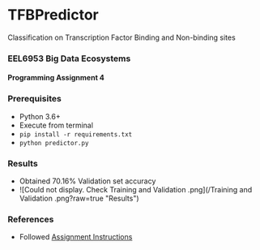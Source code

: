 # TFBPredictor
Classification on Transcription Factor Binding and Non-binding sites
### EEL6953 Big Data Ecosystems
#### Programming Assignment 4

### Prerequisites
 - Python 3.6+
 - Execute from terminal
  - `pip install -r requirements.txt`
  - `python predictor.py`

### Results
- Obtained 70.16% Validation set accuracy
- ![Could not display. Check Training and Validation .png](/Training and Validation .png?raw=true "Results")

### References
- Followed <a href="design/Programming-Assignment-3-Genomics.pdf">Assignment Instructions</a>
